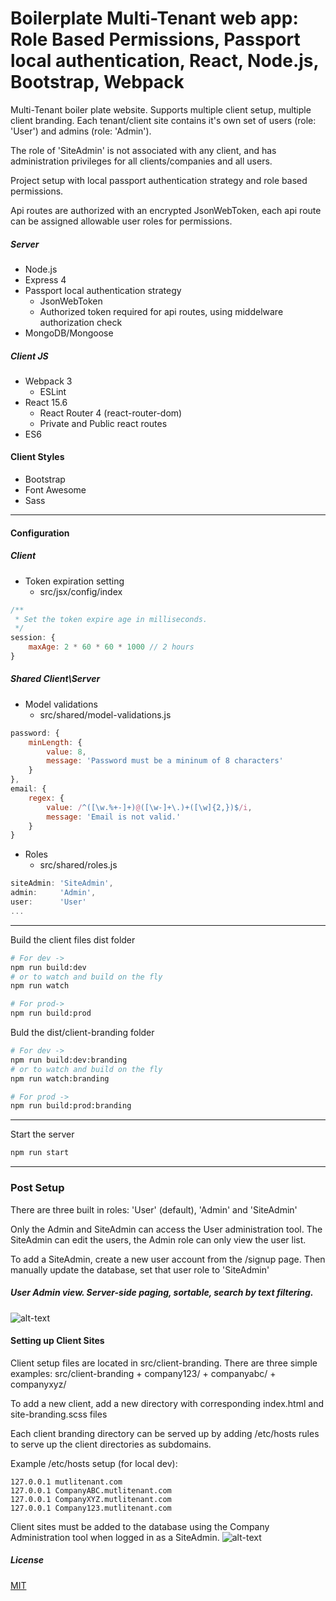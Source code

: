 # Boilerplate Multi-Tenant web app: Role Based Permissions, Passport local authentication, React, Node.js, Bootstrap, Webpack

Multi-Tenant boiler plate website. Supports multiple client setup, multiple client branding.  Each tenant/client site contains it's own set of users (role: 'User') and admins (role: 'Admin').

The role of 'SiteAdmin' is not associated with any client, and has administration privileges for all clients/companies and all users.

Project setup with local passport authentication strategy and role based permissions.

Api routes are authorized with an encrypted JsonWebToken, each api route can be assigned allowable user roles for permissions.

##### Server
* Node.js
* Express 4
* Passport local authentication strategy
	* JsonWebToken
	* Authorized token required for api routes, using middelware authorization check
* MongoDB/Mongoose

##### Client JS
* Webpack 3
	* ESLint
* React 15.6
	* React Router 4 (react-router-dom)
    * Private and Public react routes
* ES6

#### Client Styles
* Bootstrap
* Font Awesome
* Sass

----

#### Configuration

##### Client
* Token expiration setting
  * src/jsx/config/index

```js
/**
 * Set the token expire age in milliseconds.
 */
session: {
	maxAge: 2 * 60 * 60 * 1000 // 2 hours
}
```

##### Shared Client\Server
* Model validations
  * src/shared/model-validations.js

```js
password: {
	minLength: {
		value: 8,
		message: 'Password must be a mininum of 8 characters'
	}
},
email: {
	regex: {
		value: /^([\w.%+-]+)@([\w-]+\.)+([\w]{2,})$/i,
		message: 'Email is not valid.'
	}
}
```
* Roles
  * src/shared/roles.js

```js
siteAdmin: 'SiteAdmin',
admin:     'Admin',
user:      'User'
...
```


----

Build the client files dist folder
```sh
# For dev ->
npm run build:dev
# or to watch and build on the fly
npm run watch

# For prod->
npm run build:prod
```

Buld the dist/client-branding folder
```sh
# For dev ->
npm run build:dev:branding
# or to watch and build on the fly
npm run watch:branding

# For prod ->
npm run build:prod:branding
```

----

Start the server
```sh
npm run start
```

----
### Post Setup

There are three built in roles:
'User' (default), 'Admin' and 'SiteAdmin'

Only the Admin and SiteAdmin can access the User administration tool. The SiteAdmin can edit the users, the Admin role can only view the user list.

To add a SiteAdmin, create a new user account from the /signup page. Then manually update the database, set that user role to 'SiteAdmin'

##### User Admin view. Server-side paging, sortable, search by text filtering.
![alt-text](https://raw.githubusercontent.com/mtimmermann/MultiTenant-Role-Based-Permissions-Nodejs/master/screenshot-user-admin.png "User Admin")


#### Setting up Client Sites
Client setup files are located in src/client-branding. There are three simple examples:
src/client-branding
	+ company123/
	+ companyabc/
	+ companyxyz/

To add a new client, add a new directory with corresponding index.html and site-branding.scss files

Each client branding directory can be served up by adding /etc/hosts rules to serve up the client directories as subdomains.

Example /etc/hosts setup (for local dev):
```
127.0.0.1 mutlitenant.com
127.0.0.1 CompanyABC.mutlitenant.com
127.0.0.1 CompanyXYZ.mutlitenant.com
127.0.0.1 Company123.mutlitenant.com
```

Client sites must be added to the database using the Company Administration tool when logged in as a SiteAdmin.
![alt-text](https://raw.githubusercontent.com/mtimmermann/MultiTenant-Role-Based-Permissions-Nodejs/master/screenshot-company-admin.png "Company Admin")



##### License
[MIT](LICENSE)
